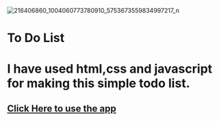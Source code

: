 ![216406860_1004060773780910_5753673559834997217_n](https://user-images.githubusercontent.com/76878577/127270291-7748cf74-86cc-49e5-96d6-e06319adf65b.jpg)
# 
# To Do List
# I have used html,css and javascript for making this simple todo list.
## <a href="https://hasanrakibgit.github.io/todolist/index.html">Click Here to use the app</a>
